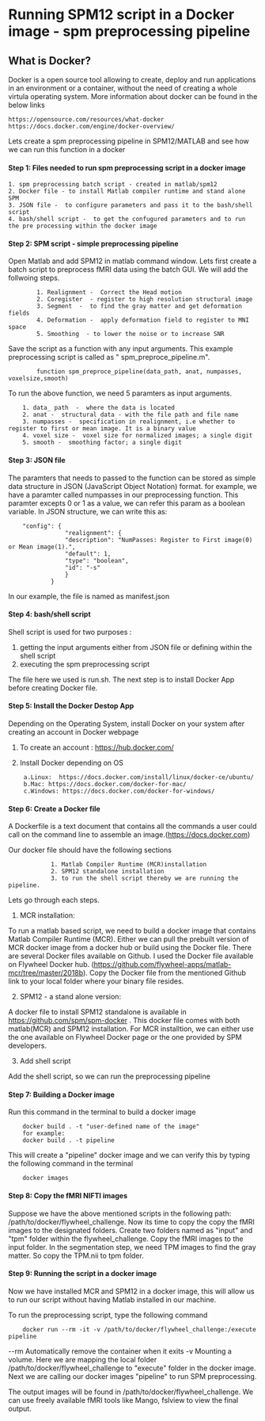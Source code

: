 # Running SPM12 script in a Docker image - spm preprocessing pipeline

## What is Docker?
Docker is a open source tool allowing to create, deploy and run applications in an environment or a container, without the need of creating a whole virtula operating system. More information about docker can be found in the below links

    https://opensource.com/resources/what-docker
    https://docs.docker.com/engine/docker-overview/

Lets create a spm preprocessing pipeline in SPM12/MATLAB and see how we can run this function in a docker


#### Step 1: Files needed to run spm preprocessing script in a docker image

    1. spm preprocessing batch script - created in matlab/spm12
    2. Docker file - to install Matlab compiler runtime and stand alone SPM
    3. JSON file -  to configure parameters and pass it to the bash/shell script
    4. bash/shell script -  to get the confugured parameters and to run the pre processing within the docker image

#### Step 2: SPM script - simple preprocessing pipeline
Open Matlab and add SPM12 in matlab command window. Lets first create a batch script to preprocess fMRI data using the batch GUI. We will add the follwoing steps.

            1. Realignment -  Correct the Head motion
            2. Coregister  - register to high resolution structural image
            3. Segment  -  to find the gray matter and get deformation fields
            4. Deformation -  apply deformation field to register to MNI space
            5. Smoothing  - to lower the noise or to increase SNR

Save the script as a function with any input arguments.  This example preprocessing script is called as " spm_preproce_pipeline.m".

            function spm_preproce_pipeline(data_path, anat, numpasses, voxelsize,smooth)

To run the above function, we need 5 paramters as input arguments. 

        1. data_ path  -  where the data is located
        2. anat -  structural data - with the file path and file name
        3. numpasses -  specification in realignment, i.e whether to register to first or mean image. It is a binary value
        4. voxel size -  voxel size for normalized images; a single digit
        5. smooth -  smoothing factor; a single digit

#### Step 3: JSON file
The paramters that needs to passed to the function can be stored as simple data structure in JSON (JavaScript Object Notation) format.
for example, we have a paramter called numpasses in our preprocessing function. This paramter excepts 0 or 1 as a value, we can refer this param as a boolean variable. In JSON structure, we can write this as:
        
        "config": {
                    "realignment": {
                    "description": "NumPasses: Register to First image(0) or Mean image(1).",
                    "default": 1,
                    "type": "boolean",
                    "id": "-s"
                    }
                }

In our example, the file is named as manifest.json


#### Step 4: bash/shell script

Shell script is used for two purposes : 
1. getting the input arguments either from JSON file or defining within the shell script 
2. executing the spm preprocessing script 

The file here we used is run.sh. The next step is to install Docker App before creating Docker file.

#### Step 5: Install the Docker Destop App

Depending on the Operating System, install Docker on your system after creating an account in Docker webpage

1. To create an account : https://hub.docker.com/
2. Install Docker depending on OS 

        a.Linux:  https://docs.docker.com/install/linux/docker-ce/ubuntu/
        b.Mac: https://docs.docker.com/docker-for-mac/
        c.Windows: https://docs.docker.com/docker-for-windows/


#### Step 6: Create a Docker file

A Dockerfile is a text document that contains all the commands a user could call on the command line to assemble an image.(https://docs.docker.com)

Our docker file  should have the following sections

                1. Matlab Compiler Runtime (MCR)installation 
                2. SPM12 standalone installation 
                3. to run the shell script thereby we are running the pipeline.

Lets go through  each steps.

1. MCR installation:

To run a matlab based script, we need to build a docker image that contains Matlab Compiler Runtime (MCR).
Either we can pull the prebuilt version of MCR docker image from  a docker hub or build using the Docker file. There are several Docker files available on Github. I used the Docker file available on Flywheel Docker hub. (https://github.com/flywheel-apps/matlab-mcr/tree/master/2018b). 
Copy the  Docker file  from the mentioned Github link to your local folder where your  binary file resides.

2. SPM12 - a stand alone version:

A docker file to install SPM12 standalone is available in https://github.com/spm/spm-docker . This docker file comes with both matlab(MCR) and SPM12 installation.  For MCR installtion, we can either use the one available on Flywheel Docker page or the one provided by SPM developers.

3. Add shell script 

Add the shell script, so we can run the preprocessing pipeline



#### Step 7: Building a Docker image

Run this command in the terminal to build a docker image

        docker build . -t "user-defined name of the image"
        for example:
        docker build . -t pipeline

This will create a "pipeline" docker image and we can verify this by typing the following command in the terminal

        docker images



#### Step 8: Copy the fMRI NIFTI images

Suppose we have the above mentioned scripts in the following path: /path/to/docker/flywheel_challenge. Now its time to copy the copy the fMRI images to the designated folders. Create two folders named as  "input"  and "tpm" folder within the flywheel_challenge. Copy the fMRI images to the input folder. In the segmentation step, we need TPM images to find the gray matter. So copy the TPM.nii to tpm folder.


#### Step 9: Running the script in a docker image

Now we have installed MCR and SPM12 in a docker image, this will allow us to run our script without having Matlab installed in our machine.

To run the preprocessing script, type the following command 

        docker run --rm -it -v /path/to/docker/flywheel_challenge:/execute  pipeline


--rm  Automatically remove the container when it exits
-v  Mounting a volume. Here we are mapping the local folder /path/to/docker/flywheel_challenge  to  "execute" folder in the docker image. 
Next we are calling our docker images "pipeline" to run SPM preprocessing. 

The output images will be found in /path/to/docker/flywheel_challenge. We can use freely available fMRI tools like Mango, fslview to view the final output.























